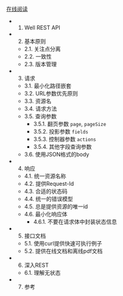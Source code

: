 [在线阅读](https://wdd.js.org/well-rest-api/#/)

- 1. Well REST API
- 2. 基本原则
  - 2.1. 关注点分离
  - 2.2. 一致性
  - 2.3. 版本管理
- 3. 请求
  - 3.1. 最小化路径嵌套
  - 3.2. URL参数优先原则
  - 3.3. 资源名
  - 3.4. 请求方法
  - 3.5. 查询参数
    - 3.5.1. 翻页参数 `page`, `pageSize`
    - 3.5.2. 投影参数 `fields`
    - 3.5.3. 控制器参数 `actions`
    - 3.5.4. 其他字段查询参数
  - 3.6. 使用JSON格式的body
- 4. 响应
  - 4.1. 统一资源名称
  - 4.2. 提供Request-Id
  - 4.3. 合适的状态码
  - 4.4. 统一的错误模型
  - 4.5. 总是提供资源的唯一id
  - 4.6. 最小化响应体
    - 4.6.1. 不要在请求体中封装状态信息
- 5. 接口文档
  - 5.1. 使用curl提供快速可执行例子
  - 5.2. 提供在线文档和离线pdf文档
- 6. 深入REST
  - 6.1. 理解无状态
- 7. 参考

